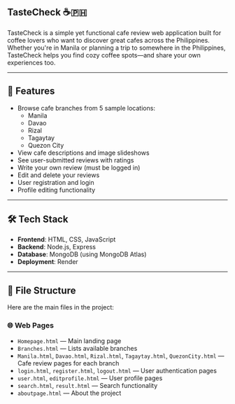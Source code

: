## TasteCheck ☕🇵🇭

TasteCheck is a simple yet functional cafe review web application built for coffee lovers who want to discover great cafes across the Philippines. Whether you're in Manila or planning a trip to somewhere in the Philippines, 
TasteCheck helps you find cozy coffee spots—and share your own experiences too.

---

## 🌟 Features

- Browse cafe branches from 5 sample locations:
  - Manila
  - Davao
  - Rizal
  - Tagaytay
  - Quezon City
- View cafe descriptions and image slideshows
- See user-submitted reviews with ratings
- Write your own review (must be logged in)
- Edit and delete your reviews
- User registration and login
- Profile editing functionality

---

## 🛠 Tech Stack

- **Frontend**: HTML, CSS, JavaScript
- **Backend**: Node.js, Express
- **Database**: MongoDB (using MongoDB Atlas)
- **Deployment**: Render

---

## 📁 File Structure

Here are the main files in the project:

### 🌐 Web Pages
- `Homepage.html` — Main landing page
- `Branches.html` — Lists available branches
- `Manila.html`, `Davao.html`, `Rizal.html`, `Tagaytay.html`, `QuezonCity.html` — Cafe review pages for each branch
- `login.html`, `register.html`, `logout.html` — User authentication pages
- `user.html`, `editprofile.html` — User profile pages
- `search.html`, `result.html` — Search functionality
- `aboutpage.html` — About the project
